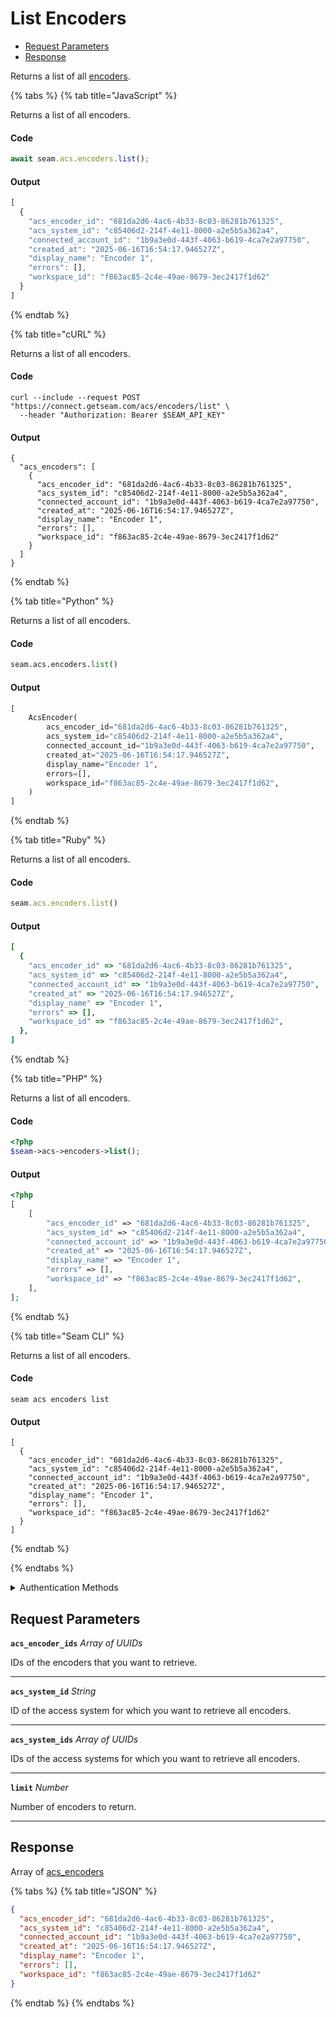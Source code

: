 # List Encoders

- [Request Parameters](#request-parameters)
- [Response](#response)

Returns a list of all [encoders](../../../capability-guides/access-systems/working-with-card-encoders-and-scanners/README.md).


{% tabs %}
{% tab title="JavaScript" %}

Returns a list of all encoders.

#### Code

```javascript
await seam.acs.encoders.list();
```

#### Output

```javascript
[
  {
    "acs_encoder_id": "681da2d6-4ac6-4b33-8c03-86281b761325",
    "acs_system_id": "c85406d2-214f-4e11-8000-a2e5b5a362a4",
    "connected_account_id": "1b9a3e0d-443f-4063-b619-4ca7e2a97750",
    "created_at": "2025-06-16T16:54:17.946527Z",
    "display_name": "Encoder 1",
    "errors": [],
    "workspace_id": "f863ac85-2c4e-49ae-8679-3ec2417f1d62"
  }
]
```
{% endtab %}

{% tab title="cURL" %}

Returns a list of all encoders.

#### Code

```curl
curl --include --request POST "https://connect.getseam.com/acs/encoders/list" \
  --header "Authorization: Bearer $SEAM_API_KEY"
```

#### Output

```curl
{
  "acs_encoders": [
    {
      "acs_encoder_id": "681da2d6-4ac6-4b33-8c03-86281b761325",
      "acs_system_id": "c85406d2-214f-4e11-8000-a2e5b5a362a4",
      "connected_account_id": "1b9a3e0d-443f-4063-b619-4ca7e2a97750",
      "created_at": "2025-06-16T16:54:17.946527Z",
      "display_name": "Encoder 1",
      "errors": [],
      "workspace_id": "f863ac85-2c4e-49ae-8679-3ec2417f1d62"
    }
  ]
}
```
{% endtab %}

{% tab title="Python" %}

Returns a list of all encoders.

#### Code

```python
seam.acs.encoders.list()
```

#### Output

```python
[
    AcsEncoder(
        acs_encoder_id="681da2d6-4ac6-4b33-8c03-86281b761325",
        acs_system_id="c85406d2-214f-4e11-8000-a2e5b5a362a4",
        connected_account_id="1b9a3e0d-443f-4063-b619-4ca7e2a97750",
        created_at="2025-06-16T16:54:17.946527Z",
        display_name="Encoder 1",
        errors=[],
        workspace_id="f863ac85-2c4e-49ae-8679-3ec2417f1d62",
    )
]
```
{% endtab %}

{% tab title="Ruby" %}

Returns a list of all encoders.

#### Code

```ruby
seam.acs.encoders.list()
```

#### Output

```ruby
[
  {
    "acs_encoder_id" => "681da2d6-4ac6-4b33-8c03-86281b761325",
    "acs_system_id" => "c85406d2-214f-4e11-8000-a2e5b5a362a4",
    "connected_account_id" => "1b9a3e0d-443f-4063-b619-4ca7e2a97750",
    "created_at" => "2025-06-16T16:54:17.946527Z",
    "display_name" => "Encoder 1",
    "errors" => [],
    "workspace_id" => "f863ac85-2c4e-49ae-8679-3ec2417f1d62",
  },
]
```
{% endtab %}

{% tab title="PHP" %}

Returns a list of all encoders.

#### Code

```php
<?php
$seam->acs->encoders->list();
```

#### Output

```php
<?php
[
    [
        "acs_encoder_id" => "681da2d6-4ac6-4b33-8c03-86281b761325",
        "acs_system_id" => "c85406d2-214f-4e11-8000-a2e5b5a362a4",
        "connected_account_id" => "1b9a3e0d-443f-4063-b619-4ca7e2a97750",
        "created_at" => "2025-06-16T16:54:17.946527Z",
        "display_name" => "Encoder 1",
        "errors" => [],
        "workspace_id" => "f863ac85-2c4e-49ae-8679-3ec2417f1d62",
    ],
];
```
{% endtab %}

{% tab title="Seam CLI" %}

Returns a list of all encoders.

#### Code

```seam_cli
seam acs encoders list
```

#### Output

```seam_cli
[
  {
    "acs_encoder_id": "681da2d6-4ac6-4b33-8c03-86281b761325",
    "acs_system_id": "c85406d2-214f-4e11-8000-a2e5b5a362a4",
    "connected_account_id": "1b9a3e0d-443f-4063-b619-4ca7e2a97750",
    "created_at": "2025-06-16T16:54:17.946527Z",
    "display_name": "Encoder 1",
    "errors": [],
    "workspace_id": "f863ac85-2c4e-49ae-8679-3ec2417f1d62"
  }
]
```
{% endtab %}

{% endtabs %}


<details>

<summary>Authentication Methods</summary>

- API key
- Personal access token
  <br>Must also include the `seam-workspace` header in the request.

To learn more, see [Authentication](https://docs.seam.co/latest/api/authentication).
</details>

## Request Parameters

**`acs_encoder_ids`** *Array* *of UUIDs*

IDs of the encoders that you want to retrieve.

---

**`acs_system_id`** *String*

ID of the access system for which you want to retrieve all encoders.

---

**`acs_system_ids`** *Array* *of UUIDs*

IDs of the access systems for which you want to retrieve all encoders.

---

**`limit`** *Number*

Number of encoders to return.

---


## Response

Array of [acs\_encoders](./)


{% tabs %}
{% tab title="JSON" %}



```json
{
  "acs_encoder_id": "681da2d6-4ac6-4b33-8c03-86281b761325",
  "acs_system_id": "c85406d2-214f-4e11-8000-a2e5b5a362a4",
  "connected_account_id": "1b9a3e0d-443f-4063-b619-4ca7e2a97750",
  "created_at": "2025-06-16T16:54:17.946527Z",
  "display_name": "Encoder 1",
  "errors": [],
  "workspace_id": "f863ac85-2c4e-49ae-8679-3ec2417f1d62"
}
```
{% endtab %}
{% endtabs %}
